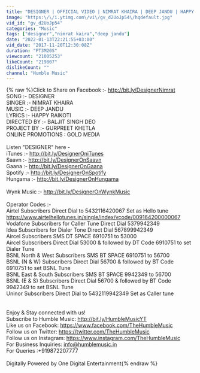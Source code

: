 ```yaml
---
title: "DESIGNER | OFFICIAL VIDEO | NIMRAT KHAIRA | DEEP JANDU | HAPPY RAIKOTI | HUMBLE MUSIC"
image: "https:\/\/i.ytimg.com\/vi\/gv_d2UoJp54\/hqdefault.jpg"
vid_id: "gv_d2UoJp54"
categories: "Music"
tags: ["designer","nimrat kaira","deep jandu"]
date: "2022-01-13T22:21:55+03:00"
vid_date: "2017-11-20T12:30:08Z"
duration: "PT3M20S"
viewcount: "21005253"
likeCount: "219807"
dislikeCount: ""
channel: "Humble Music"
---
```

{% raw %}Click to Share on Facebook :- <a rel="nofollow" target="blank" href="http://bit.ly/DesignerNimrat">http://bit.ly/DesignerNimrat</a><br />SONG :- DESIGNER<br />SINGER :- NIMRAT KHAIRA<br />MUSIC :- DEEP JANDU<br />LYRICS :- HAPPY RAIKOTI<br />DIRECTED BY :- BALJIT SINGH DEO<br />PROJECT BY :- GURPREET KHETLA<br />ONLINE PROMOTIONS : GOLD MEDIA<br /><br />Listen &quot;DESIGNER&quot; here - <br />iTunes :- <a rel="nofollow" target="blank" href="http://bit.ly/DesignerOniTunes">http://bit.ly/DesignerOniTunes</a><br />Saavn :- <a rel="nofollow" target="blank" href="http://bit.ly/DesignerOnSaavn">http://bit.ly/DesignerOnSaavn</a><br />Gaana :- <a rel="nofollow" target="blank" href="http://bit.ly/DesignerOnGaana">http://bit.ly/DesignerOnGaana</a><br />Spotify :- <a rel="nofollow" target="blank" href="http://bit.ly/DesignerOnSpotify">http://bit.ly/DesignerOnSpotify</a><br />Hungama :- <a rel="nofollow" target="blank" href="http://bit.ly/DesignerOnHungama">http://bit.ly/DesignerOnHungama</a><br /><br />Wynk Music :- <a rel="nofollow" target="blank" href="http://bit.ly/DesignerOnWynkMusic">http://bit.ly/DesignerOnWynkMusic</a><br /><br />Operator Codes :-<br />Airtel Subscribers Direct Dial to 5432116420067 Set as Hello tune <br /><a rel="nofollow" target="blank" href="https://www.airtelhellotunes.in/single/index/vcode/009164200000067">https://www.airtelhellotunes.in/single/index/vcode/009164200000067</a><br />Vodafone Subscribers for Caller Tune Direct Dial 5379942349<br />Idea Subscribers for Dialer Tone Direct Dial 567899942349<br />Aircel Subscribers SMS DT SPACE  6910751 to 53000<br />Aircel Subscribers Direct Dial 53000 &amp; followed by DT Code   6910751 to set Dialer Tune<br />BSNL North &amp; West Subscribers SMS BT SPACE  6910751 to 56700<br />BSNL (N &amp; W) Subscribers Direct Dial 56700 &amp; followed by BT Code 6910751 to set BSNL Tune<br />BSNL East &amp; South Subscribers SMS BT SPACE  9942349 to 56700<br />BSNL (E &amp; S) Subscribers Direct Dial 56700 &amp; followed by BT Code  9942349 to set BSNL Tune<br />Uninor Subscribers Direct Dial to 5432119942349 Set as Caller tune<br /><br /><br />Enjoy &amp; Stay connected with us!<br />Subscribe to Humble Music: <a rel="nofollow" target="blank" href="http://bit.ly/HumbleMusicYT">http://bit.ly/HumbleMusicYT</a><br />Like us on Facebook: <a rel="nofollow" target="blank" href="https://www.facebook.com/TheHumbleMusic">https://www.facebook.com/TheHumbleMusic</a><br />Follow us on Twitter: <a rel="nofollow" target="blank" href="https://twitter.com/TheHumbleMusic">https://twitter.com/TheHumbleMusic</a><br />Follow us on Instagram: <a rel="nofollow" target="blank" href="https://www.instagram.com/TheHumbleMusic">https://www.instagram.com/TheHumbleMusic</a><br />For Business Inquiries: info@humblemusic.in<br />For Queries :+919872207777<br /><br />Digitally Powered by One Digital Entertainment{% endraw %}
